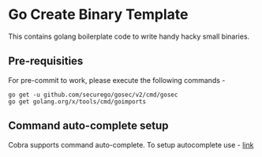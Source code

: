 # Go Create Binary Template

This contains golang boilerplate code to write handy hacky small binaries.

## Pre-requisities

For pre-commit to work, please execute the following commands -

```
go get -u github.com/securego/gosec/v2/cmd/gosec
go get golang.org/x/tools/cmd/goimports
```

## Command auto-complete setup

Cobra supports command auto-complete.
To setup autocomplete use - [link](https://www.programmersought.com/article/39986995087/)
